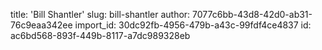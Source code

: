 title: 'Bill Shantler'
slug: bill-shantler
author: 7077c6bb-43d8-42d0-ab31-76c9eaa342ee
import_id: 30dc92fb-4956-479b-a43c-99fdf4ce4837
id: ac6bd568-893f-449b-8117-a7dc989328eb
